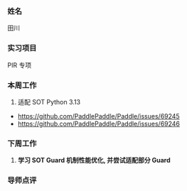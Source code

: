 ### 姓名

田川

### 实习项目

PIR 专项

### 本周工作

1. 适配 SOT Python 3.13
  - https://github.com/PaddlePaddle/Paddle/issues/69245
  - https://github.com/PaddlePaddle/Paddle/issues/69246

### 下周工作

1. **学习 SOT Guard 机制性能优化, 并尝试适配部分 Guard**

### 导师点评